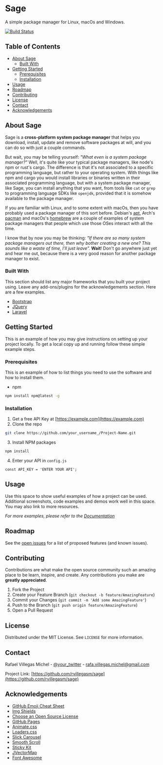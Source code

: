 # Sage

A simple package manager for Linux, macOs and Windows.

[![Build Status](https://travis-ci.org/rvillegasm/sage.svg?branch=master)](https://travis-ci.org/rvillegasm/sage)


<!-- PROJECT LOGO -->
<!-- <br />
<p align="center">
  <a href="https://github.com/othneildrew/Best-README-Template">
    <img src="images/logo.png" alt="Logo" width="80" height="80">
  </a>

  <h3 align="center">Best-README-Template</h3>

  <p align="center">
    An awesome README template to jumpstart your projects!
    <br />
    <a href="https://github.com/othneildrew/Best-README-Template"><strong>Explore the docs »</strong></a>
    <br />
    <br />
    <a href="https://github.com/othneildrew/Best-README-Template">View Demo</a>
    ·
    <a href="https://github.com/othneildrew/Best-README-Template/issues">Report Bug</a>
    ·
    <a href="https://github.com/othneildrew/Best-README-Template/issues">Request Feature</a>
  </p>
</p> -->

<!-- TABLE OF CONTENTS -->
## Table of Contents

* [About Sage](#about-sage)
  * [Built With](#built-with)
* [Getting Started](#getting-started)
  * [Prerequisites](#prerequisites)
  * [Installation](#installation)
* [Usage](#usage)
* [Roadmap](#roadmap)
* [Contributing](#contributing)
* [License](#license)
* [Contact](#contact)
* [Acknowledgements](#acknowledgements)



<!-- ABOUT THE PROJECT -->
## About Sage
Sage is a **cross-platform system package manager** that helps you download,
install, update and remove software packages at will, and you can do so
with just a couple commands. 

But wait, you may be telling yourself: 
*"What even is a system package manager?"*
Well, it's quite like your typical package managers, like
node's npm or rust's cargo. The difference is that it's not associated to a
specific programming language, but rather to your operating system.
With things like npm and cargo you would install libraries or binaries
written in their associated programming language, but with a system package
manager, like Sage, you can install anything that you want, from tools like 
`cat` or `grep` to programming language SDKs like `openjdk`, provided that it is somehow available to the package manager.

If you are familiar with Linux, and to some extent with macOs, then you
have probably used a package manager of this sort before. 
Debian's [apt](https://en.wikipedia.org/wiki/APT_(software)), 
Arch's [pacman](https://wiki.archlinux.org/index.php/Pacman) 
and macOs's [homebrew](https://brew.sh/) are a couple of examples of
system package managers that people which use those OSes interact with
all the time.

I know that by now you may be thinking:
*"If there are so many system package managers out there,
then why bother creating a new one? This sounds like a waste of time, I'll
just leave".* **Wait**! Don't go anywhere just yet and hear me out, because
there is a very good reason for another package manager to exist.

<TODO talk about the fact that there is no cross platform spm and 
about the fact that it runs fast and securely>

### Built With
This section should list any major frameworks that you built your project using. Leave any add-ons/plugins for the acknowledgements section. Here are a few examples.
* [Bootstrap](https://getbootstrap.com)
* [JQuery](https://jquery.com)
* [Laravel](https://laravel.com)


<!-- GETTING STARTED -->
## Getting Started
This is an example of how you may give instructions on setting up your project locally.
To get a local copy up and running follow these simple example steps.

### Prerequisites
This is an example of how to list things you need to use the software and how to install them.
* npm
```sh
npm install npm@latest -g
```

### Installation
1. Get a free API Key at [https://example.com](https://example.com)
2. Clone the repo
```sh
git clone https://github.com/your_username_/Project-Name.git
```
3. Install NPM packages
```sh
npm install
```
4. Enter your API in `config.js`
```JS
const API_KEY = 'ENTER YOUR API';
```

<!-- USAGE EXAMPLES -->
## Usage
Use this space to show useful examples of how a project can be used. Additional screenshots, code examples and demos work well in this space. You may also link to more resources.

_For more examples, please refer to the [Documentation](https://example.com)_



<!-- ROADMAP -->
## Roadmap
See the [open issues](https://github.com/othneildrew/Best-README-Template/issues) for a list of proposed features (and known issues).


<!-- CONTRIBUTING -->
## Contributing
Contributions are what make the open source community such an amazing place to be learn, inspire, and create. Any contributions you make are **greatly appreciated**.

1. Fork the Project
2. Create your Feature Branch (`git checkout -b feature/AmazingFeature`)
3. Commit your Changes (`git commit -m 'Add some AmazingFeature'`)
4. Push to the Branch (`git push origin feature/AmazingFeature`)
5. Open a Pull Request

<!-- LICENSE -->
## License
Distributed under the MIT License. See `LICENSE` for more information.

<!-- CONTACT -->
## Contact
Rafael Villegas Michel - [@your_twitter](https://twitter.com/your_username) - rafa.villegas.michel@gmail.com

Project Link: [https://github.com/rvillegasm/sage](https://github.com/rvillegasm/sage)

<!-- ACKNOWLEDGEMENTS -->
## Acknowledgements
* [GitHub Emoji Cheat Sheet](https://www.webpagefx.com/tools/emoji-cheat-sheet)
* [Img Shields](https://shields.io)
* [Choose an Open Source License](https://choosealicense.com)
* [GitHub Pages](https://pages.github.com)
* [Animate.css](https://daneden.github.io/animate.css)
* [Loaders.css](https://connoratherton.com/loaders)
* [Slick Carousel](https://kenwheeler.github.io/slick)
* [Smooth Scroll](https://github.com/cferdinandi/smooth-scroll)
* [Sticky Kit](http://leafo.net/sticky-kit)
* [JVectorMap](http://jvectormap.com)
* [Font Awesome](https://fontawesome.com)